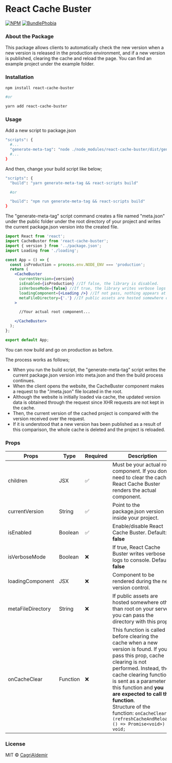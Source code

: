 # React Cache Buster

[![NPM](https://img.shields.io/npm/v/react-cache-buster.svg)](https://www.npmjs.com/package/react-cache-buster)
[![BundlePhobia](https://img.badgesize.io/https:/cdn.jsdelivr.net/npm/react-cache-buster?compression=gzip)](https://bundlephobia.com/package/react-cache-buster)

### About the Package

This package allows clients to automatically check the new version when a new version is released in the production environment, and if a new version is published, clearing the cache and reload the page. You can find an example project under the example folder.

### Installation

```bash
npm install react-cache-buster

#or

yarn add react-cache-buster
```

### Usage

Add a new script to package.json

```bash
"scripts": {
  #...
  "generate-meta-tag": "node ./node_modules/react-cache-buster/dist/generate-meta-tag.js"
  #...
}
```

And then, change your build script like below;

```bash
"scripts": {
  "build": "yarn generate-meta-tag && react-scripts build"

  #or

  "build": "npm run generate-meta-tag && react-scripts build"
}
```

The "generate-meta-tag" script command creates a file named "meta.json" under the public folder under the root directory of your project and writes the current package.json version into the created file.

```jsx
import React from 'react';
import CacheBuster from 'react-cache-buster';
import { version } from '../package.json';
import Loading from './loading';

const App = () => {
  const isProduction = process.env.NODE_ENV === 'production';
  return (
    <CacheBuster
      currentVersion={version}
      isEnabled={isProduction} //If false, the library is disabled.
      isVerboseMode={false} //If true, the library writes verbose logs to console.
      loadingComponent={<Loading />} //If not pass, nothing appears at the time of new version check.
      metaFileDirectory={'.'} //If public assets are hosted somewhere other than root on your server.
    >

      //Your actual root component...

    </CacheBuster>
  );
};

export default App;
```

You can now build and go on production as before.

The process works as follows;

- When you run the build script, the "generate-meta-tag" script writes the current package.json version into meta.json and then the build process continues.
- When the client opens the website, the CacheBuster component makes a request to the "/meta.json" file located in the root.
- Although the website is initially loaded via cache, the updated version data is obtained through the request since XHR requests are not kept in the cache.
- Then, the current version of the cached project is compared with the version received over the request.
- If it is understood that a new version has been published as a result of this comparison, the whole cache is deleted and the project is reloaded.

### Props

| Props             | Type     | Required           | Description                                                                                                                                                                                                                                                                                                                                                              |
| ----------------- | -------- | ------------------ | ------------------------------------------------------------------------------------------------------------------------------------------------------------------------------------------------------------------------------------------------------------------------------------------------------------------------------------------------------------------------ |
| children          | JSX      | :white_check_mark: | Must be your actual root component. If you don't need to clear the cache, React Cache Buster renders the actual component.                                                                                                                                                                                                                                               |
| currentVersion    | String   | :white_check_mark: | Point to the package.json version inside your project.                                                                                                                                                                                                                                                                                                                   |
| isEnabled         | Boolean  | :white_check_mark: | Enable/disable React Cache Buster. Default: **false**                                                                                                                                                                                                                                                                                                                    |
| isVerboseMode     | Boolean  | :x:                | If true, React Cache Buster writes verbose logs to console. Default: **false**                                                                                                                                                                                                                                                                                           |
| loadingComponent  | JSX      | :x:                | Component to be rendered during the new version control.                                                                                                                                                                                                                                                                                                                 |
| metaFileDirectory | String   | :x:                | If public assets are hosted somewhere other than root on your server, you can pass the directory with this prop.                                                                                                                                                                                                                                                         |
| onCacheClear      | Function | :x:                | This function is called before clearing the cache when a new version is found. If you pass this prop, cache clearing is not performed. Instead, the cache clearing function is sent as a parameter to this function and **you are expected to call this function**.<br/>Structure of the function: `onCacheClear: (refreshCacheAndReload: () => Promise<void>) => void;` |

### License

MIT © [CagriAldemir](https://github.com/CagriAldemir)
